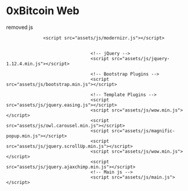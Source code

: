 
# 0xBitcoin Web



removed js  


                  <script src="assets/js/modernizr.js"></script>


                                    <!-- jQuery -->
                                    <script src="assets/js/jquery-1.12.4.min.js"></script>

                                    <!-- Bootstrap Plugins -->
                                    <script src="assets/js/bootstrap.min.js"></script>

                                    <!-- Template Plugins -->
                                    <script src="assets/js/jquery.easing.js"></script>
                                    <script src="assets/js/wow.min.js"></script>
                                    <script src="assets/js/owl.carousel.min.js"></script>
                                    <script src="assets/js/magnific-popup.min.js"></script>
                                    <script src="assets/js/jquery.scrollUp.min.js"></script>
                                    <script src="assets/js/wow.min.js"></script>
                                    <script src="assets/js/jquery.ajaxchimp.min.js"></script>
                                    <!-- Main js -->
                                    <script src="assets/js/main.js"></script>
